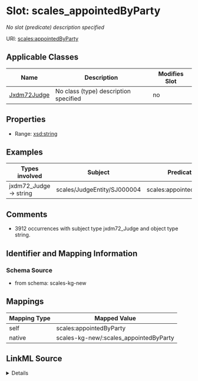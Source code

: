 

# Slot: scales_appointedByParty


_No slot (predicate) description specified_





URI: [scales:appointedByParty](http://schemas.scales-okn.org/rdf/scales#appointedByParty)



<!-- no inheritance hierarchy -->





## Applicable Classes

| Name | Description | Modifies Slot |
| --- | --- | --- |
| [Jxdm72Judge](../classes/Jxdm72Judge.md) | No class (type) description specified |  no  |







## Properties

* Range: [xsd:string](xsd:string)






## Examples

| Types involved | Subject | Predicate | Object |
| --- | --- | --- | --- |
| jxdm72_Judge → string | scales/JudgeEntity/SJ000004 | scales:appointedByParty | Republican |


## Comments

* 3912 occurrences with subject type jxdm72_Judge and object type string.

## Identifier and Mapping Information







### Schema Source


* from schema: scales-kg-new




## Mappings

| Mapping Type | Mapped Value |
| ---  | ---  |
| self | scales:appointedByParty |
| native | scales-kg-new/:scales_appointedByParty |




## LinkML Source

<details>
```yaml
name: scales_appointedByParty
description: No slot (predicate) description specified
comments:
- 3912 occurrences with subject type jxdm72_Judge and object type string.
examples:
- description: jxdm72_Judge → string
  object:
    example_object: Republican
    example_object_type: string
    example_predicate: scales:appointedByParty
    example_subject: scales/JudgeEntity/SJ000004
    example_subject_type: jxdm72_Judge
from_schema: scales-kg-new
rank: 1000
slot_uri: scales:appointedByParty
alias: scales_appointedByParty
domain_of:
- jxdm72_Judge
range: string

```
</details>